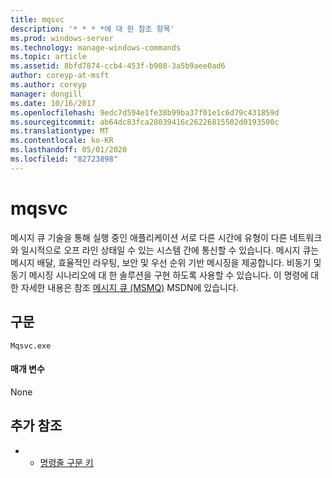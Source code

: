 ```yaml
---
title: mqsvc
description: '* * * *에 대 한 참조 항목'
ms.prod: windows-server
ms.technology: manage-windows-commands
ms.topic: article
ms.assetid: 8bfd7874-ccb4-453f-b908-3a5b9aee0ad6
author: coreyp-at-msft
ms.author: coreyp
manager: dongill
ms.date: 10/16/2017
ms.openlocfilehash: 9edc7d594e1fe38b99ba37f01e1c6d79c431859d
ms.sourcegitcommit: ab64dc83fca28039416c26226815502d0193500c
ms.translationtype: MT
ms.contentlocale: ko-KR
ms.lasthandoff: 05/01/2020
ms.locfileid: "82723898"
---
```

# <a name="mqsvc"></a>mqsvc



메시지 큐 기술을 통해 실행 중인 애플리케이션 서로 다른 시간에 유형이 다른 네트워크와 일시적으로 오프 라인 상태일 수 있는 시스템 간에 통신할 수 있습니다. 메시지 큐는 메시지 배달, 효율적인 라우팅, 보안 및 우선 순위 기반 메시징을 제공합니다. 비동기 및 동기 메시징 시나리오에 대 한 솔루션을 구현 하도록 사용할 수 있습니다. 이 명령에 대 한 자세한 내용은 참조 [메시지 큐 (MSMQ)](https://go.microsoft.com/fwlink/?LinkId=248723) MSDN에 있습니다.

## <a name="syntax"></a>구문

```
Mqsvc.exe
```

#### <a name="parameters"></a>매개 변수

None

## <a name="additional-references"></a>추가 참조

-   - [명령줄 구문 키](command-line-syntax-key.md)